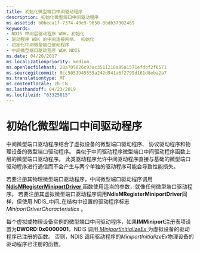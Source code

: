 ```yaml
---
title: 初始化微型端口中间驱动程序
description: 初始化微型端口中间驱动程序
ms.assetid: b0beea1f-7374-49e9-9650-0bdb37902469
keywords:
- NDIS 中间层驱动程序 WDK，初始化
- 驱动程序 WDK 的中间连接网络、 初始化
- 初始化中间微型端口驱动程序
- 中间微型端口驱动程序 WDK NDIS
ms.date: 04/20/2017
ms.localizationpriority: medium
ms.openlocfilehash: 20a705826c93ac3511218a85a1571efdbf2f6571
ms.sourcegitcommit: 0cc5051945559a242d941a6f2799d161d8eba2a7
ms.translationtype: MT
ms.contentlocale: zh-CN
ms.lasthandoff: 04/23/2019
ms.locfileid: "63325015"
---
```

# <a name="initializing-a-miniport-intermediate-driver"></a>初始化微型端口中间驱动程序





中间微型端口驱动程序结合了虚拟设备的微型端口驱动程序、 协议驱动程序和物理设备的微型端口驱动程序。 类似于中间驱动程序微型端口中间驱动程序函数上层的微型端口驱动程序。 此类驱动程序允许中间驱动程序直接与基础的微型端口驱动程序进行通信而不会产生与两个单独的驱动程序可能会导致性能损失。

若要注册其物理微型端口驱动程序，中间微型端口驱动程序调用[ **NdisMRegisterMiniportDriver** ](https://msdn.microsoft.com/library/windows/hardware/ff563654)函数使用适当的参数，就像任何微型端口驱动程序。 若要注册其虚拟微型端口驱动程序调用**NdisMRegisterMiniportDriver**同样，但使用 NDIS\_中间\_在结构中设置的驱动程序标志*MiniportDriverCharacteristics* 。

每个虚拟或物理设备实例的微型端口中间驱动程序，如果**IMMiniport**注册表项设置为**DWORD:0x0000001**，NDIS 调用[ *MiniportInitializeEx* ](https://msdn.microsoft.com/library/windows/hardware/ff559389)为虚拟设备的驱动程序已注册的函数。 否则，NDIS 调用驱动程序的*MiniportInitializeEx*物理设备的驱动程序已注册的函数。

 

 





